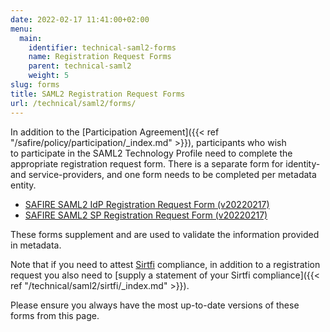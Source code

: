 ```yaml
---
date: 2022-02-17 11:41:00+02:00
menu:
  main:
    identifier: technical-saml2-forms
    name: Registration Request Forms
    parent: technical-saml2
    weight: 5
slug: forms
title: SAML2 Registration Request Forms
url: /technical/saml2/forms/
---
```


In addition to the [Participation Agreement]({{< ref "/safire/policy/participation/_index.md" >}}), participants who wish to participate in the SAML2 Technology Profile need to complete the appropriate registration request form. There is a separate form for identity- and service-providers, and one form needs to be completed per metadata entity.

  * [SAFIRE SAML2 IdP Registration Request Form (v20220217)](./SAFIRE-SAML2-IdP-Registration-20220217.pdf)
  * [SAFIRE SAML2 SP Registration Request Form (v20220217)](./SAFIRE-SAML2-SP-Registration-20220217.pdf)

These forms supplement and are used to validate the information provided in metadata.

Note that if you need to attest [Sirtfi](https://refeds.org/sirtfi) compliance, in addition to a registration request you also need to [supply a statement of your Sirtfi compliance]({{< ref "/technical/saml2/sirtfi/_index.md" >}}).

Please ensure you always have the most up-to-date versions of these forms from this page.
